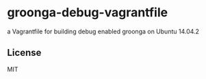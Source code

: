 groonga-debug-vagrantfile
=========================

a Vagrantfile for building debug enabled groonga on Ubuntu 14.04.2

## License

MIT
